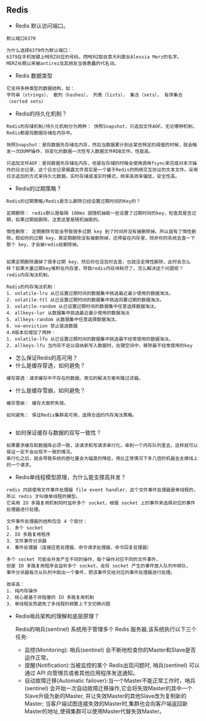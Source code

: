 ## Redis
- Redis 默认访问端口。
```text
默认端口6379

为什么选择6379作为默认端口：
6379在手机按键上MERZ对应的号码，而MERZ取自意大利歌女Alessia Merz的名字。
MERZ长期以来被antirez及其朋友当做愚蠢的代名词。
```

- Redis 数据类型
```text
它支持多种类型的数据结构，如：
字符串（strings）， 散列（hashes）， 列表（lists）， 集合（sets）， 有序集合（sorted sets） 
```

- Redis的持久化机制？
```text
Redis的存储机制/持久化机制分为两种： 快照Snapshot，只追加文件AOF。无论哪种机制，Redis都是将数据存储在内存中。

快照Snapshot：是将数据先存储在内存，然后当数据累计到达某些特定的阈值的时候，就会触发一次DUMP操作，将变化的数据一次性写入数据文件RDB文件。性能高。

只追加文件AOF：是将数据先存储在内存，但是在存储的时候会使用调用fsync来完成对本次操作的日志记录，这个日志记录揭露文件其实是一个基于Redis的网络交互协议的文本文件。采用日志追加的方式来持久化数据。实时存储或准实时模式，频率高效率偏低，安全性高。

```
- Redis的过期策略？
```text
Redis的过期策略/Redis是怎么删除已经设置过期时间的Key的？

定期删除： redis默认是每隔 100ms 就随机抽取一些设置了过期时间的key，检查其是否过期，如果过期就删除。注意这里是随机抽取的。

惰性删除： 定期删除可能会导致很多过期 key 到了时间并没有被删除掉。所以就有了惰性删除。假如你的过期 key，靠定期删除没有被删除掉，还停留在内存里，除非你的系统去查一下那个 key，才会被redis给删除掉。


如果定期删除漏掉了很多过期 key，然后你也没及时去查，也就没走惰性删除，此时会怎么样？如果大量过期key堆积在内存里，导致redis内存块耗尽了。怎么解决这个问题呢？ redis内存淘汰机制。

Redis的内存淘汰机制： 
1. volatile-lru 从已设置过期时间的数据集中挑选最近最少使用的数据淘汰。
2. volatile-ttl 从已设置过期时间的数据集中挑选将要过期的数据淘汰。
3. volatile-random 从已设置过期时间的数据集中任意选择数据淘汰。
4. allkeys-lur 从数据集中挑选最近最少使用的数据淘汰
5. allkeys-random 从数据集中任意选择数据淘汰、
6. no-enviction 禁止驱逐数据
4.0版本后增加了两种：
1. volatile-lfu 从已设置过期时间的数据集中挑选最不经常使用的数据淘汰。
2. allkeys-lfu 当内存不足以容纳新写入数据时，在键空间中，移除最不经常使用的key

```
- 怎么保证Redis的高可用？
- 什么是缓存穿透，如何避免？
```text
缓存穿透：请求缓存中不存在的数据。常见的解决方案布隆过滤器。
```
- 什么是缓存雪崩，如何避免？
```text
缓存雪崩： 缓存大面积失效。

如何避免： 保证Redis集群高可用，选择合适的内存淘汰策略。


```
- 如何保证缓存与数据的双写一致性？
```text
如果要求缓存和数据库必须一致，读请求和写请求串行化，串到一个内存队列里去，这样就可以保证一定不会出现不一致的情况。
串行化之后，就会导致系统的吞吐量会大幅度的降低，用比正常情况下多几倍的机器去支撑线上的一个请求。
```
- Redis单线程模型原理，为什么能支撑高并发？
```text
redis 内部使用文件事件处理器 file event handler，这个文件事件处理器是单线程的，所以 redis 才叫做单线程的模型。
它采用 IO 多路复用机制同时监听多个 socket，根据 socket 上的事件来选择对应的事件处理器进行处理。

文件事件处理器的结构包含 4 个部分：
1. 多个 socket
2. IO 多路复用程序
3. 文件事件分派器
4. 事件处理器（连接应答处理器、命令请求处理器、命令回复处理器）

多个 socket 可能会并发产生不同的操作，每个操作对应不同的文件事件，
但是 IO 多路复用程序会监听多个 socket，会将 socket 产生的事件放入队列中排队，
事件分派器每次从队列中取出一个事件，把该事件交给对应的事件处理器进行处理。

效率高：
1. 纯内存操作
2. 核心是基于非阻塞的 IO 多路复用机制
3. 单线程反而避免了多线程的频繁上下文切换问题

```
- Redis哨兵架构的理解和底层原理？

    Redis的哨兵(sentinel) 系统用于管理多个 Redis 服务器,该系统执行以下三个任务:
    - 监控(Monitoring): 哨兵(sentinel) 会不断地检查你的Master和Slave是否运作正常。
    - 提醒(Notification):当被监控的某个 Redis出现问题时, 哨兵(sentinel) 可以通过 API 向管理员或者其他应用程序发送通知。
    - 自动故障迁移(Automatic failover):当一个Master不能正常工作时，哨兵(sentinel) 会开始一次自动故障迁移操作,它会将失效Master的其中一个Slave升级为新的Master, 并让失效Master的其他Slave改为复制新的Master; 当客户端试图连接失效的Master时,集群也会向客户端返回新Master的地址,使得集群可以使用Master代替失效Master。

